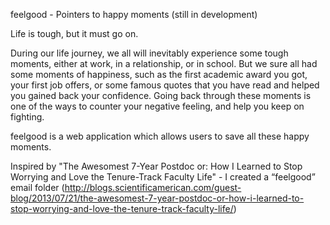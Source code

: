 feelgood - Pointers to happy moments (still in development)

Life is tough, but it must go on.

During our life journey, we all will inevitably experience some tough moments, either at work, in a relationship, or in school.
But we sure all had some moments of happiness, such as the first academic award you got, your first job offers, or some famous quotes that you have read and helped you gained back your confidence.
Going back through these moments is one of the ways to counter your negative feeling, and help you keep on fighting.

feelgood is a web application which allows users to save all these happy moments.


Inspired by "The Awesomest 7-Year Postdoc or: How I Learned to Stop Worrying and Love the Tenure-Track Faculty Life" - I created a “feelgood” email folder
(http://blogs.scientificamerican.com/guest-blog/2013/07/21/the-awesomest-7-year-postdoc-or-how-i-learned-to-stop-worrying-and-love-the-tenure-track-faculty-life/)


